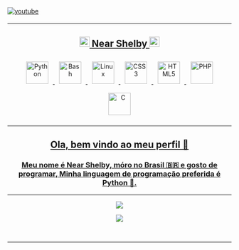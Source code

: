 
<div><a href="https://www.youtube.com/channel/UCYx02EM3e2h2Nbn2OwJ9voQ" target="_blank">
<img src=https://img.shields.io/badge/youtube-%23EE4831.svg?&style=for-the-badge&logo=youtube&logoColor=white alt=youtube style="margin-bottom: 5px;" /></div>
<hr>
<div>


<!-- Skillz -->
<h2 align="center"><img src="https://emojis.slackmojis.com/emojis/images/1588263557/8818/computer-fire.gif?1588263557" width="23px"> Near Shelby <img src="https://emojis.slackmojis.com/emojis/images/1588263557/8818/computer-fire.gif?1588263557" width="23px"></h2>  
<div align="center">    
<img style="margin: 10px" src="https://profilinator.rishav.dev/skills-assets/python-original.svg" alt="Python" height="50" />  
<img style="margin: 10px" src="https://profilinator.rishav.dev/skills-assets/gnu_bash-icon.svg" alt="Bash" height="50" />  
<img style="margin: 10px" src="https://profilinator.rishav.dev/skills-assets/linux-original.svg" alt="Linux" height="50" /> 
<img style="margin: 10px" src="https://profilinator.rishav.dev/skills-assets/css3-original-wordmark.svg" alt="CSS3" height="50" />  
<img style="margin: 10px" src="https://profilinator.rishav.dev/skills-assets/html5-original-wordmark.svg" alt="HTML5" height="50" />  
<img style="margin: 10px" src="https://profilinator.rishav.dev/skills-assets/php-original.svg" alt="PHP" height="50" />  
<img style="margin: 10px" src="https://profilinator.rishav.dev/skills-assets/c-original.svg" alt="C" height="50" />  
  

</div>  

<hr>
<center>
<h2>Ola, bem vindo ao meu perfil 👋</h2>
<h3>Meu nome é Near Shelby, móro no Brasil 🇧🇷 e gosto de programar, Minha linguagem de programação preferida é Python 🐍.</h3>
<hr>
<p align="center">
<img src="https://github-readme-stats.vercel.app/api/top-langs/?username=nearshelby-yt&langs_count=999">
</p>
<p align="center">
<img src="https://github-readme-stats.vercel.app/api?username=nearshelby-yt&show_icons=true">
</p>
<br />
</center>
<hr>

